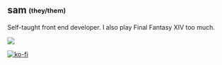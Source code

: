 ## sam <sub><sup>(they/them)</sup></sub>
Self-taught front end developer. I also play Final Fantasy XIV too much.

<p align="left">
  <!-- Pulled from https://github.com/tandpfun/skill-icons -->
  <a href="https://skillicons.dev">
    <img src="https://skillicons.dev/icons?i=javascript,html,css,react&theme=dark" />
  </a>
</div>

[![ko-fi](https://ko-fi.com/img/githubbutton_sm.svg)](https://ko-fi.com/noirneru)

